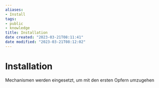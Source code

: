 ```yaml
---
aliases: 
- Install
tags:
- public
- knowledge
title: Installation
date created: "2023-03-21T08:11:41"
date modified: "2023-03-21T08:12:02"
---
```


# Installation

Mechanismen werden eingesetzt, um mit den ersten Opfern umzugehen
